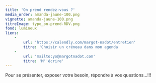 ```yaml
---
title: 'On prend rendez-vous ?'
media_order: amanda-jaune-100.png
vignette: amanda-jaune-100.png
titreImage: typo_on-prend-RDV.png
fond: lumineux
liens:
    -
        url: 'https://calendly.com/margot-nadot/entretien'
        titre: 'Choisir un créneau dans mon agenda'
    -
        url: 'mailto:yo@margotnadot.com'
        titre: 'M''écrire'
---
```


Pour se présenter, exposer votre besoin, répondre à vos questions...!!!